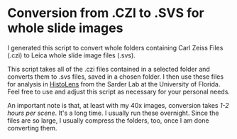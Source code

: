 # Conversion from .CZI to .SVS for whole slide images

I generated this script to convert whole folders containing Carl Zeiss Files (.czi) to Leica whole slide image files (.svs).

This script takes all of the .czi files contained in a selected folder and converts them to .svs files, saved in a chosen folder. I then use these files for analysis in 
[HistoLens](https://cmilab.nephrology.medicine.ufl.edu/software/histolens-2/) from the Sarder Lab at the University of Florida. Feel free to use and adjust this script as necessary for your
personal needs.

An important note is that, at least with my 40x images, conversion takes *1-2 hours per scene*. It's a long time. I usually run these overnight. Since the files are so large, I usually compress the folders,
too, once I am done converting them.
